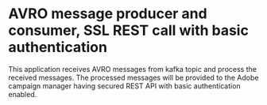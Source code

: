 # AVRO message producer and consumer, SSL REST call with basic authentication
This application receives AVRO messages from kafka topic and process the received messages. The processed messages will be provided to the Adobe campaign manager having secured  REST API with basic authentication enabled.
